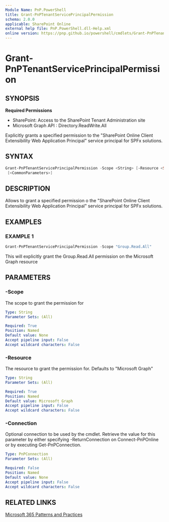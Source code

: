 ```yaml
---
Module Name: PnP.PowerShell
title: Grant-PnPTenantServicePrincipalPermission
schema: 2.0.0
applicable: SharePoint Online
external help file: PnP.PowerShell.dll-Help.xml
online version: https://pnp.github.io/powershell/cmdlets/Grant-PnPTenantServicePrincipalPermission.html
---
```

 
# Grant-PnPTenantServicePrincipalPermission

## SYNOPSIS

**Required Permissions**

* SharePoint: Access to the SharePoint Tenant Administration site
* Microsoft Graph API : Directory.ReadWrite.All

Explicitly grants a specified permission to the "SharePoint Online Client Extensibility Web Application Principal" service principal for SPFx solutions.

## SYNTAX

```powershell
Grant-PnPTenantServicePrincipalPermission -Scope <String> [-Resource <String>] [-Connection <PnPConnection>]
 [<CommonParameters>]
```

## DESCRIPTION

Allows to grant a specified permission o the "SharePoint Online Client Extensibility Web Application Principal" service principal for SPFx solutions.

## EXAMPLES

### EXAMPLE 1
```powershell
Grant-PnPTenantServicePrincipalPermission -Scope "Group.Read.All"
```

This will explicitly grant the Group.Read.All permission on the Microsoft Graph resource

## PARAMETERS

### -Scope
The scope to grant the permission for

```yaml
Type: String
Parameter Sets: (All)

Required: True
Position: Named
Default value: None
Accept pipeline input: False
Accept wildcard characters: False
```

### -Resource
The resource to grant the permission for. Defaults to "Microsoft Graph"

```yaml
Type: String
Parameter Sets: (All)

Required: True
Position: Named
Default value: Microsoft Graph
Accept pipeline input: False
Accept wildcard characters: False
```

### -Connection
Optional connection to be used by the cmdlet. Retrieve the value for this parameter by either specifying -ReturnConnection on Connect-PnPOnline or by executing Get-PnPConnection.

```yaml
Type: PnPConnection
Parameter Sets: (All)

Required: False
Position: Named
Default value: None
Accept pipeline input: False
Accept wildcard characters: False
```

## RELATED LINKS

[Microsoft 365 Patterns and Practices](https://aka.ms/m365pnp)

